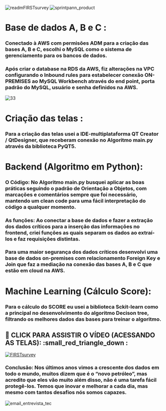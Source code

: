 ![readmFIRSTsurvey](https://user-images.githubusercontent.com/76967004/115037682-1d1a7e00-9ea5-11eb-8294-7ac5353e7196.png)
![sprintpann_product](https://user-images.githubusercontent.com/76967004/115057336-4db8e280-9eba-11eb-80d7-188667170782.png)

# Base de dados A, B e C :
### Conectado à AWS com permisões ADM para a criação das bases A, B e C, escolhi o MySQL como o sistema de gerenciamento para os bancos de dados.
### Após criar o database na RDS da AWS, fiz alterações na VPC configurando o Inbound rules para estabelecer conexão ON-PREMISES ao MySQL Workbench através do end point, porta padrão do MySQL, usuário e senha definidos na AWS.

![33](https://user-images.githubusercontent.com/76967004/115065062-0e8f8f00-9ec4-11eb-9a31-f6086a6a633a.png)

# Criação das telas :
### Para a criação das telas usei a IDE-multiplataforma QT Creator / QtDesigner, que receberam conexão no Algoritmo main.py através da biblioteca PyQT5.


# Backend (Algoritmo em Python):
### O Código: No Algoritmo main.py busquei aplicar as boas práticas seguindo o padrão de Orientação a Objetos, com marcações e comentários sempre que foi necessário, mantendo um clean code para uma fácil interpretação do código a qualquer momento.
### As funções: Ao conectar a base de dados e fazer a extração dos dados críticos para a inserção das informações no frontend, criei funções as quais separam os dados ao extraí-los e faz requisições distintas.
### Para uma maior segurança dos dados críticos desenvolvi uma base de dados on-premises com relacionamento Foreign Key e Join que faz a mediação na conexão das bases A, B e C que estão em cloud na AWS.


# Machine Learning (Cálculo Score):
### Para o cálculo do SCORE eu usei a biblioteca Sckit-learn como a principal no desenvolvimento do algoritmo Decison tree, filtrando os melhores dados das bases para treinar o algoritmo.


## :small_red_triangle_down: CLICK PARA ASSISTIR O VÍDEO (ACESSANDO AS TELAS): :small_red_triangle_down :
[![FIRSTsurvey](http://img.youtube.com/vi/AprmWjlHKO8/0.jpg)](http://www.youtube.com/watch?v=AprmWjlHKO8 "FIRSTsurvey")

### Conclusão: Nos últimos anos vimos a crescente dos dados em todo o mundo, muitos dizem que é o “novo petróleo”, mas acredito que eles vão muito além disso, não é uma tarefa fácil protegê-los. Temos que inovar e melhorar a cada dia, mas mesmo com tantos desafios nós somos capazes.

![email_entrevista_tec](https://user-images.githubusercontent.com/76967004/115035846-5eaa2980-9ea3-11eb-856b-27e11b992aeb.png)
